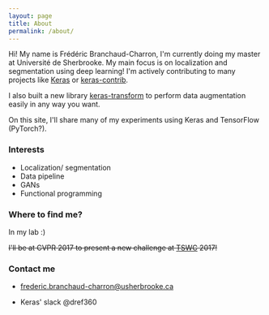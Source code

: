 ```yaml
---
layout: page
title: About
permalink: /about/
---
```


Hi!
My name is Frédéric Branchaud-Charron, I'm currently doing my master at Université de Sherbrooke. My main focus is on localization and segmentation using deep learning! I'm actively contributing to many projects like [Keras](keras.io) or [keras-contrib](https://github.com/farizrahman4u/keras-contrib).

I also built a new library [keras-transform](https://github.com/Dref360/keras-transform) to perform data augmentation easily in any way you want.

On this site, I'll share many of my experiments using Keras and TensorFlow (PyTorch?).

### Interests
* Localization/ segmentation
* Data pipeline
* GANs
* Functional programming

### Where to find me?
In my lab :)

~~I'll be at CVPR 2017 to present a new challenge at [TSWC](tcd.miovision.com) 2017!~~

### Contact me

* [frederic.branchaud-charron@usherbrooke.ca](mailto:frederic.branchaud-charron@usherbrooke.ca)

* Keras' slack @dref360
